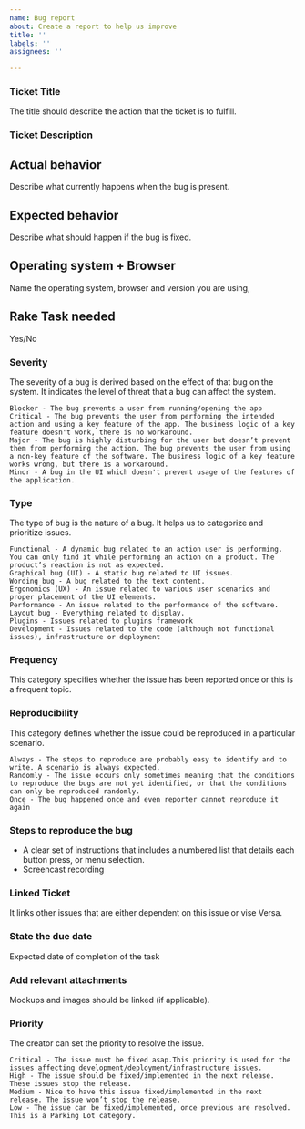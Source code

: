 ```yaml
---
name: Bug report
about: Create a report to help us improve
title: ''
labels: ''
assignees: ''

---
```


### Ticket Title
The title should describe the action that the ticket is to fulfill.

### Ticket Description

## Actual behavior
Describe what currently happens when the bug is present.

## Expected behavior
Describe what should happen if the bug is fixed.

## Operating system + Browser
Name the operating system, browser and version you are using,

## Rake Task needed
Yes/No

### Severity

The severity of a bug is derived based on the effect of that bug on the system. It indicates the level of threat that a bug can affect the system.

```
Blocker - The bug prevents a user from running/opening the app
Critical - The bug prevents the user from performing the intended action and using a key feature of the app. The business logic of a key feature doesn't work, there is no workaround.
Major - The bug is highly disturbing for the user but doesn’t prevent them from performing the action. The bug prevents the user from using a non-key feature of the software. The business logic of a key feature works wrong, but there is a workaround.
Minor - A bug in the UI which doesn't prevent usage of the features of the application.
```

### Type

The type of bug is the nature of a bug. It helps us to categorize and prioritize issues.

```
Functional - A dynamic bug related to an action user is performing. You can only find it while performing an action on a product. The product’s reaction is not as expected.
Graphical bug (UI) - A static bug related to UI issues.
Wording bug - A bug related to the text content.
Ergonomics (UX) - An issue related to various user scenarios and proper placement of the UI elements.
Performance - An issue related to the performance of the software.
Layout bug - Everything related to display.
Plugins - Issues related to plugins framework
Development - Issues related to the code (although not functional issues), infrastructure or deployment
```

### Frequency

This category specifies whether the issue has been reported once or this is a frequent topic.

### Reproducibility

This category defines whether the issue could be reproduced in a particular scenario.

```
Always - The steps to reproduce are probably easy to identify and to write. A scenario is always expected.
Randomly - The issue occurs only sometimes meaning that the conditions to reproduce the bugs are not yet identified, or that the conditions can only be reproduced randomly.
Once - The bug happened once and even reporter cannot reproduce it again
```

### Steps to reproduce the bug

- A clear set of instructions that includes a numbered list that details each button press, or menu selection.
- Screencast recording

### Linked Ticket
It links other issues that are either dependent on this issue or vise Versa.

### State the due date
Expected date of completion of the task

### Add relevant attachments
Mockups and images should be linked (if applicable).

### Priority
The creator can set the priority to resolve the issue.
```
Critical - The issue must be fixed asap.This priority is used for the issues affecting development/deployment/infrastructure issues.
High - The issue should be fixed/implemented in the next release. These issues stop the release.
Medium - Nice to have this issue fixed/implemented in the next release. The issue won’t stop the release.
Low - The issue can be fixed/implemented, once previous are resolved. This is a Parking Lot category.
```
